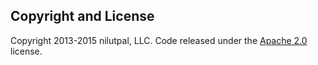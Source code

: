 

## Copyright and License

Copyright 2013-2015 nilutpal, LLC. Code released under the [Apache 2.0](https://github.com/Nilutpal65/web/blob/master/qoe_try/LICENSE) license.
